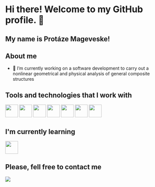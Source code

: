 # Hi there! Welcome to my GitHub profile. 👋
## My name is **Protáze Mageveske**!

<!--
**Mageveske/Mageveske** is a ✨ _special_ ✨ repository because its `README.md` (this file) appears on your GitHub profile.

Here are some ideas to get you started:

- 🔭 I’m currently working on ...
- 🌱 I’m currently learning ...
- 👯 I’m looking to collaborate on ...
- 🤔 I’m looking for help with ...
- 💬 Ask me about ...
- 📫 How to reach me: ...
- 😄 Pronouns: ...
- ⚡ Fun fact: ...
-->

## About me
- 🔭 I’m currently working on a software development to carry out a nonlinear geometrical and physical analysis of general composite structures


## Tools and technologies that I work with
<img loading="lazy" src="https://cdn.jsdelivr.net/gh/devicons/devicon@latest/icons/fortran/fortran-original.svg" width="40" height="40"/> <img loading="lazy" src="https://cdn.jsdelivr.net/gh/devicons/devicon@latest/icons/python/python-original.svg" width="40" height="40"/> <img loading="lazy" src="https://cdn.jsdelivr.net/gh/devicons/devicon@latest/icons/cplusplus/cplusplus-original.svg" width="40" height="40"/> <img loading="lazy" src="https://cdn.jsdelivr.net/gh/devicons/devicon@latest/icons/html5/html5-original.svg" width="40" height="40"/> <img loading="lazy" src="https://cdn.jsdelivr.net/gh/devicons/devicon@latest/icons/css3/css3-original.svg" width="40" height="40"/> <img loading="lazy" src="https://cdn.jsdelivr.net/gh/devicons/devicon@latest/icons/javascript/javascript-original.svg" width="40" height="40"/> <img loading="lazy" src="https://cdn.jsdelivr.net/gh/devicons/devicon@latest/icons/android/android-original.svg" width="40" height="40"/>       

## I'm currently learning
<img loading="lazy" src="https://cdn.jsdelivr.net/gh/devicons/devicon@latest/icons/git/git-original.svg" width="40" height="40"/>

## Please, fell free to contact me
<div>
<a href="https://www.linkedin.com/in/protázemageveske" target="_blank"><img loading="lazy" src="https://img.shields.io/badge/-LinkedIn-%230077B5?style=for-the-badge&logo=linkedin&logoColor=white" target="_blank"></a>   
</div>
